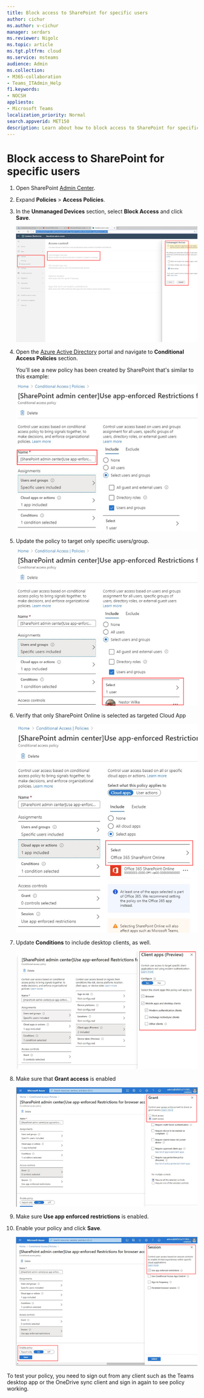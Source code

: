 ```yaml
---
title: Block access to SharePoint for specific users
author: cichur
ms.author: v-cichur
manager: serdars
ms.reviewer: Nigolc
ms.topic: article
ms.tgt.pltfrm: cloud
ms.service: msteams
audience: Admin
ms.collection: 
- M365-collaboration
- Teams_ITAdmin_Help
f1.keywords:
- NOCSH
appliesto: 
- Microsoft Teams
localization_priority: Normal
search.appverid: MET150
description: Learn about how to block access to SharePoint for specific users
---
```


# Block access to SharePoint for specific users

1.  Open SharePoint [Admin Center](https://admin.microsoft.com/sharepoint?page=accessControl&modern=true).

2.  Expand **Policies** > **Access Policies**. 
 
3. In the **Unmanaged Devices** section,  select **Block Access** and click **Save**.
 
   ![The image shows the Unmanaged devices section for Policies](media/no-sharepoint-access1.png)

4.  Open the [Azure Active Directory](https://portal.azure.com/#blade/Microsoft_AAD_IAM/ConditionalAccessBlade/Policies) portal and navigate to **Conditional Access Policies** section. 

    You'll see a new policy has been created by SharePoint that's similar to this example:

    ![The screenshot shows a new policy that's named Use app-enforced Restrictions for browser access](media/no-sharepoint-access2.png)

5.  Update the policy to target only specific users/group.

    ![The images shows the Sharepoint admin center with the Select user section highlighted.](media/no-sharepoint-access2b.png)

6.  Verify that only SharePoint Online is selected as targeted Cloud App

    ![The images shows the Sharepoint online is selected as the targeted app.](media/no-sharepoint-access3.png)

7.  Update **Conditions** to include desktop clients, as well.

    ![The image shows desktop and mobile apps highlighted.](media/no-sharepoint-access4.png)

8.  Make sure that **Grant access** is enabled

    ![The image shows that grant access is enabled.](media/no-sharepoint-access5.png)

9.  Make sure **Use app enforced restrictions** is enabled.
 
10. Enable your policy and click **Save**.

    ![The image shows that use app enforced restrictions is enabled.](media/no-sharepoint-access6.png)

To test your policy, you need to sign out from any client such as the Teams desktop app or the OneDrive sync client and sign in again to see policy
working.
